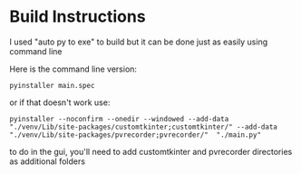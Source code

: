 # Build Instructions

I used "auto py to exe" to build but it can be done just as easily using command line

Here is the command line version:
```
pyinstaller main.spec
```
or if that doesn't work use:
```
pyinstaller --noconfirm --onedir --windowed --add-data "./venv/Lib/site-packages/customtkinter;customtkinter/" --add-data "./venv/Lib/site-packages/pvrecorder;pvrecorder/"  "./main.py"
```

to do in the gui, you'll need to add customtkinter and pvrecorder directories as additional folders